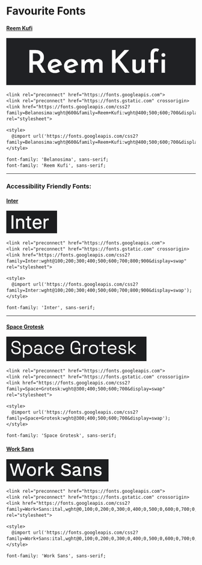 # Favourite Fonts


#### [Reem Kufi](https://fonts.google.com/specimen/Reem+Kufi?query=kufi)


![ReemKufi.png](./images/ReemKufi.png)

```
<link rel="preconnect" href="https://fonts.googleapis.com">  
<link rel="preconnect" href="https://fonts.gstatic.com" crossorigin>  
<link href="https://fonts.googleapis.com/css2?family=Belanosima:wght@600&family=Reem+Kufi:wght@400;500;600;700&display=swap" rel="stylesheet">
```

```
<style>
  @import url('https://fonts.googleapis.com/css2?family=Belanosima:wght@600&family=Reem+Kufi:wght@400;500;600;700&display=swap');
</style>
```

```
font-family: 'Belanosima', sans-serif;
font-family: 'Reem Kufi', sans-serif;
```

-----

### Accessibility Friendly Fonts:

#### [Inter](https://fonts.google.com/specimen/Inter)

![Inter](./images/Inter.png)

```
<link rel="preconnect" href="https://fonts.googleapis.com">
<link rel="preconnect" href="https://fonts.gstatic.com" crossorigin>
<link href="https://fonts.googleapis.com/css2?family=Inter:wght@100;200;300;400;500;600;700;800;900&display=swap" rel="stylesheet">
```

```
<style>
  @import url('https://fonts.googleapis.com/css2?family=Inter:wght@100;200;300;400;500;600;700;800;900&display=swap');
</style>
```

```
font-family: 'Inter', sans-serif;
```

-----

#### [Space Grotesk]()

![Space Grotesk](./images/SpaceGrotesk.png)

```
<link rel="preconnect" href="https://fonts.googleapis.com">
<link rel="preconnect" href="https://fonts.gstatic.com" crossorigin>
<link href="https://fonts.googleapis.com/css2?family=Space+Grotesk:wght@300;400;500;600;700&display=swap" rel="stylesheet">
```

```
<style>
  @import url('https://fonts.googleapis.com/css2?family=Space+Grotesk:wght@300;400;500;600;700&display=swap');
</style>
```

```
font-family: 'Space Grotesk', sans-serif;
```


#### [Work Sans](https://fonts.google.com/specimen/Work+Sans?preview.text=Work%20Sans&preview.text_type=custom&query=work+sans)

![Work Sans](./images/WorkSans.png)

```
<link rel="preconnect" href="https://fonts.googleapis.com">
<link rel="preconnect" href="https://fonts.gstatic.com" crossorigin>
<link href="https://fonts.googleapis.com/css2?family=Work+Sans:ital,wght@0,100;0,200;0,300;0,400;0,500;0,600;0,700;0,800;0,900;1,100;1,200;1,300;1,400;1,500;1,600;1,700;1,800;1,900&display=swap" rel="stylesheet">
```

```
<style>
  @import url('https://fonts.googleapis.com/css2?family=Work+Sans:ital,wght@0,100;0,200;0,300;0,400;0,500;0,600;0,700;0,800;0,900;1,100;1,200;1,300;1,400;1,500;1,600;1,700;1,800;1,900&display=swap');
</style>
```

```
font-family: 'Work Sans', sans-serif;
```
